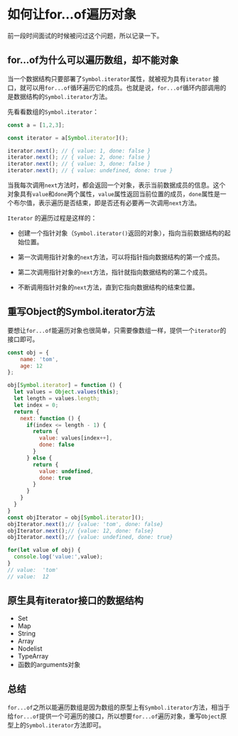 # 如何让for...of遍历对象
前一段时间面试的时候被问过这个问题，所以记录一下。

## for...of为什么可以遍历数组，却不能对象


当一个数据结构只要部署了`Symbol.iterator`属性，就被视为具有`iterator` 接口，就可以用`for...of`循环遍历它的成员。也就是说，`for...of`循环内部调用的是数据结构的`Symbol.iterator`方法。


先看看数组的`Symbol.iterator`：
```js
const a = [1,2,3];

const iterator = a[Symbol.iterator]();

iterator.next(); // { value: 1, done: false }
iterator.next(); // { value: 2, done: false }
iterator.next(); // { value: 3, done: false }
iterator.next(); // { value: undefined, done: true }

```
当我每次调用`next`方法时，都会返回一个对象，表示当前数据成员的信息。这个对象具有`value`和`done`两个属性，`value`属性返回当前位置的成员，`done`属性是一个布尔值，表示遍历是否结束，即是否还有必要再一次调用`next`方法。

`Iterator` 的遍历过程是这样的：

- 创建一个指针对象（`Symbol.iterator()`返回的对象），指向当前数据结构的起始位置。
- 第一次调用指针对象的`next`方法，可以将指针指向数据结构的第一个成员。

- 第二次调用指针对象的`next`方法，指针就指向数据结构的第二个成员。

- 不断调用指针对象的`next`方法，直到它指向数据结构的结束位置。
## 重写Object的Symbol.iterator方法

要想让`for...of`能遍历对象也很简单，只需要像数组一样，提供一个`iterator`的接口即可。

```js
const obj = {
    name: 'tom',
    age: 12
};

obj[Symbol.iterator] = function () {
  let values = Object.values(this);
  let length = values.length;
  let index = 0;
  return {
    next: function () {
      if(index <= length - 1) {
        return {
          value: values[index++],
          done: false
        }
      } else {
        return {
          value: undefined,
          done: true
        }
      }
    }
  }
}
const objIterator = obj[Symbol.iterator]();
objIterator.next();// {value: 'tom', done: false}
objIterator.next();// {value: 12, done: false}
objIterator.next();// {value: undefined, done: true}

for(let value of obj) {
  console.log('value:',value);
}
// value:  'tom'
// value:  12
```
## 原生具有iterator接口的数据结构
- Set
- Map
- String
- Array
- Nodelist
- TypeArray
- 函数的arguments对象
## 总结

`for...of`之所以能遍历数组是因为数组的原型上有`Symbol.iterator`方法，相当于给`for...of`提供一个可遍历的接口，所以想要`for...of`遍历对象，重写`Object`原型上的`Symbol.iterator`方法即可。
